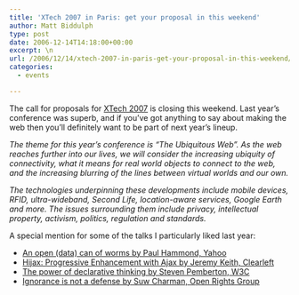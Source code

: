 ```yaml
---
title: 'XTech 2007 in Paris: get your proposal in this weekend'
author: Matt Biddulph
type: post
date: 2006-12-14T14:18:00+00:00
excerpt: \n
url: /2006/12/14/xtech-2007-in-paris-get-your-proposal-in-this-weekend/
categories:
  - events

---
```

The call for proposals for [XTech 2007][1] is closing this weekend. Last year&#8217;s conference was superb, and if you&#8217;ve got anything to say about making the web then you&#8217;ll definitely want to be part of next year&#8217;s lineup.

_The theme for this year&#8217;s conference is &#8220;The Ubiquitous Web&#8221;. As the web reaches further into our lives, we will consider the increasing ubiquity of connectivity, what it means for real world objects to connect to the web, and the increasing blurring of the lines between virtual worlds and our own._

_The technologies underpinning these developments include mobile devices, RFID, ultra-wideband, Second Life, location-aware services, Google Earth and more. The issues surrounding them include privacy, intellectual property, activism, politics, regulation and standards._

<!--more-->

  
A special mention for some of the talks I particularly liked last year:

  * [An open (data) can of worms by Paul Hammond, Yahoo][2] 
  * [Hijax: Progressive Enhancement with Ajax by Jeremy Keith, Clearleft][3]
  * [The power of declarative thinking by Steven Pemberton, W3C][4]
  * [Ignorance is not a defense by Suw Charman, Open Rights Group][5]

 [1]: https://xtech.expectnation.com/event/1
 [2]: https://2006.xtech.org/schedule/detail/125
 [3]: https://2006.xtech.org/schedule/detail/29
 [4]: https://2006.xtech.org/schedule/detail/93
 [5]: https://2006.xtech.org/schedule/detail/176